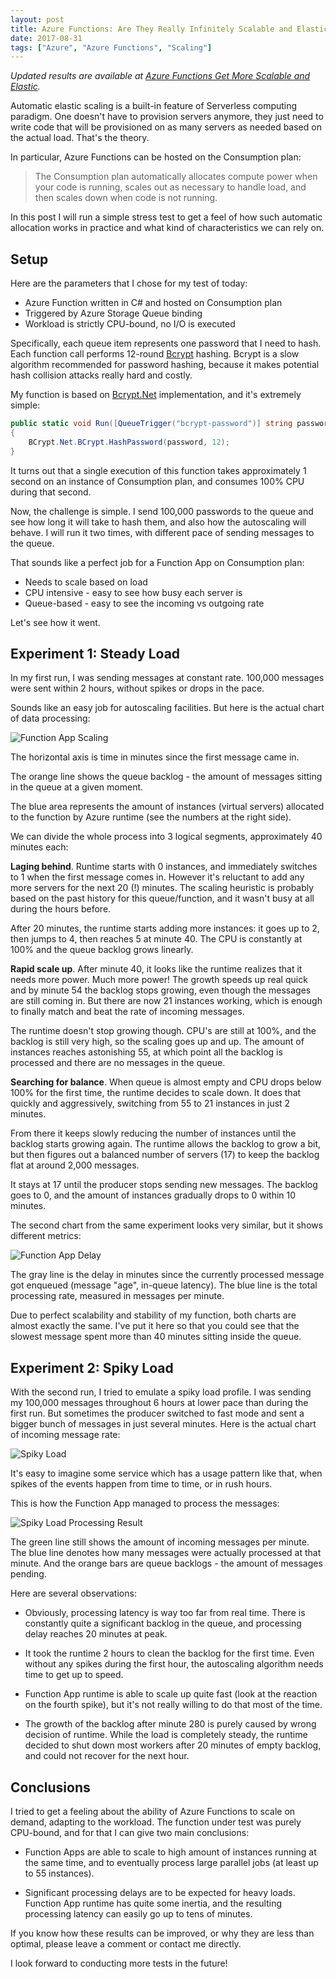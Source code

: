 ```yaml
---
layout: post
title: Azure Functions: Are They Really Infinitely Scalable and Elastic?
date: 2017-08-31
tags: ["Azure", "Azure Functions", "Scaling"]
---
```


*Updated results are available at 
[Azure Functions Get More Scalable and Elastic](https://mikhail.io/2017/12/azure-functions-get-more-scalable-and-elastic/).*

Automatic elastic scaling is a built-in feature of Serverless computing
paradigm. One doesn't have to provision servers anymore, they just need to
write code that will be provisioned on as many servers as needed based on the
actual load. That's the theory.

In particular, Azure Functions can be hosted on the Consumption plan:

> The Consumption plan automatically allocates compute power when your 
> code is running, scales out as necessary to handle load, and then scales 
> down when code is not running.

In this post I will run a simple stress test to get a feel of how such
automatic allocation works in practice and what kind of characteristics 
we can rely on.

Setup
-----

Here are the parameters that I chose for my test of today:

- Azure Function written in C# and hosted on Consumption plan
- Triggered by Azure Storage Queue binding
- Workload is strictly CPU-bound, no I/O is executed

Specifically, each queue item represents one password that I need to hash.
Each function call performs 12-round [Bcrypt](https://en.wikipedia.org/wiki/Bcrypt)
hashing. Bcrypt is a slow algorithm recommended for
password hashing, because it makes potential hash collision attacks really 
hard and costly.

My function is based on [Bcrypt.Net](https://github.com/BcryptNet/bcrypt.net)
implementation, and it's extremely simple:

``` cs
public static void Run([QueueTrigger("bcrypt-password")] string password)
{
    BCrypt.Net.BCrypt.HashPassword(password, 12);
}
```

It turns out that a single execution of this function takes approximately
1 second on an instance of Consumption plan, and consumes 100% CPU during
that second.

Now, the challenge is simple. I send 100,000 passwords
to the queue and see how long it will take to hash them, and also how the
autoscaling will behave. I will run it two times, with different pace of
sending messages to the queue.

That sounds like a perfect job for a Function App on Consumption plan:
- Needs to scale based on load
- CPU intensive - easy to see how busy each server is
- Queue-based - easy to see the incoming vs outgoing rate

Let's see how it went.

Experiment 1: Steady Load
-------------------------

In my first run, I was sending messages at constant rate. 100,000 messages
were sent within 2 hours, without spikes or drops in the pace.

Sounds like an easy job for autoscaling facilities. But here is the actual 
chart of data processing:

![Function App Scaling](/FunctionAppScaling.png)

The horizontal axis is time in minutes since the first message came in.

The orange line shows the queue backlog - the amount of messages sitting in
the queue at a given moment.

The blue area represents the amount of instances (virtual servers) allocated
to the function by Azure runtime (see the numbers at the right side).

We can divide the whole process into 3 logical segments, approximately 
40 minutes each:

**Laging behind**. Runtime starts with 0 instances, and immediately switches
to 1 when the first message comes in. However it's reluctant to add any more
servers for the next 20 (!) minutes. The scaling heuristic is probably based
on the past history for this queue/function, and it wasn't busy at all during
the hours before.

After 20 minutes, the runtime starts adding more instances: it goes up to 2, 
then jumps to 4, then reaches 5 at minute 40. The CPU is constantly at 
100% and the queue backlog grows linearly.

**Rapid scale up**. After minute 40, it looks like the runtime realizes 
that it needs more power. Much more power! The growth speeds up real quick
and by minute 54 the backlog stops growing, even though the messages are still
coming in. But there are now 21 instances working, which is enough to
finally match and beat the rate of incoming messages.

The runtime doesn't stop growing though. CPU's are still at 100%, and the backlog
is still very high, so the scaling goes up and up. The amount of instances
reaches astonishing 55, at which point all the backlog is processed and
there are no messages in the queue.

**Searching for balance**. When queue is almost empty and CPU drops below
100% for the first time, the runtime decides to scale down. It does that quickly
and aggressively, switching from 55 to 21 instances in just 2 minutes.

From there it keeps slowly reducing the number of instances until the backlog 
starts growing again. The runtime allows the backlog to grow a bit, but
then figures out a balanced number of servers (17) to keep the backlog flat 
at around 2,000 messages. 

It stays at 17 until the producer stops sending new messages. The backlog 
goes to 0, and the amount of instances gradually drops to 0 within 10 minutes.

The second chart from the same experiment looks very similar, but it shows
different metrics:

![Function App Delay](/FunctionAppDelay.png)

The gray line is the delay in minutes since the currently processed message
got enqueued (message "age", in-queue latency). The blue line is the 
total processing rate, measured in messages per minute.

Due to perfect scalability and stability of my function, both charts are almost
exactly the same. I've put it here so that you could see that the slowest
message spent more than 40 minutes sitting inside the queue.

Experiment 2: Spiky Load
-------------------------

With the second run, I tried to emulate a spiky load profile. I was sending
my 100,000 messages throughout 6 hours at lower pace than during the first
run. But sometimes the producer switched to fast mode and sent a bigger bunch
of messages in just several minutes. Here is the actual chart of incoming
message rate:

![Spiky Load](/SpikyLoad.png)

It's easy to imagine some service which has a usage pattern like that, when
spikes of the events happen from time to time, or in rush hours.

This is how the Function App managed to process the messages:

![Spiky Load Processing Result](/SpikyLoadProcessing.png)

The green line still shows the amount of incoming messages per minute. The 
blue line denotes how many messages were actually processed at that minute.
And the orange bars are queue backlogs - the amount of messages pending.

Here are several observations:

- Obviously, processing latency is way too far from real time. There is
constantly quite a significant backlog in the queue, and processing delay
reaches 20 minutes at peak.

- It took the runtime 2 hours to clean the backlog for the first time. Even
without any spikes during the first hour, the autoscaling algorithm needs
time to get up to speed.

- Function App runtime is able to scale up quite fast (look at the reaction
on the fourth spike), but it's not really willing to do that most of the time.

- The growth of the backlog after minute 280 is purely caused by wrong
decision of runtime. While the load is completely steady, the runtime
decided to shut down most workers after 20 minutes of empty backlog, and could
not recover for the next hour.

Conclusions
-----------

I tried to get a feeling about the ability of Azure Functions to scale
on demand, adapting to the workload. The function under test was purely CPU-bound,
and for that I can give two main conclusions:

- Function Apps are able to scale to high amount of instances running at the
same time, and to eventually process large parallel jobs (at least up to 55
instances).

- Significant processing delays are to be expected for heavy loads. Function
App runtime has quite some inertia, and the resulting processing latency can
easily go up to tens of minutes.

If you know how these results can be improved, or why they are less than 
optimal, please leave a comment or contact me directly.

I look forward to conducting more tests in the future!